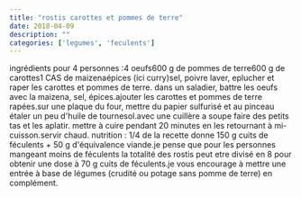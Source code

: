```yaml
---
title: "rostis carottes et pommes de terre"
date: 2018-04-09
description: ""
categories: ['legumes', 'feculents']
---
```


          
ingr&eacute;dients pour 4 personnes :4 oeufs600 g de pommes de terre600 g de carottes1 CAS de maizena&eacute;pices (ici curry)sel, poivre&nbsp;laver, eplucher et raper les carottes et pommes de terre. dans un saladier, battre les oeufs avec la maizena, sel, &eacute;pices.ajouter les carottes et pommes de terre rap&eacute;es.sur une plaque du four, mettre du papier sulfuris&eacute; et au pinceau &eacute;taler un peu d&#39;huile de tournesol.avec une cuill&egrave;re a soupe faire des petits tas et les aplatir.&nbsp;mettre &agrave; cuire pendant 20 minutes en les retournant &agrave; mi-cuisson.servir chaud.&nbsp;nutrition : 1/4 de la recette donne 150 g cuits de f&eacute;culents + 50 g d&#39;&eacute;quivalence viande.je pense que pour les personnes mangeant moins de f&eacute;culents la totalit&eacute; des rostis peut etre divis&eacute; en 8 pour obtenir une dose &agrave; 70 g cuits de f&eacute;culents.je vous encourage &agrave; mettre une entr&eacute;e &agrave; base de l&eacute;gumes (crudit&eacute; ou potage sans pomme de terre) en compl&eacute;ment.&nbsp;&nbsp;

                          
